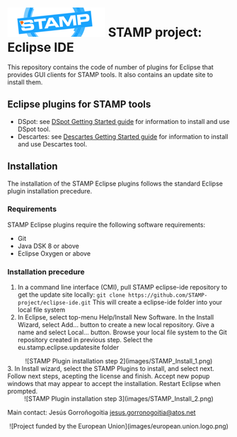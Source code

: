 # [![STAMP](images/STAMP_Logo.png)](https://stamp-project.eu/) STAMP project: Eclipse IDE

This repository contains the code of number of plugins for Eclipse that provides GUI clients for STAMP tools. It also contains an update site to install them.

## Eclipse plugins for STAMP tools

- DSpot: see [DSpot Getting Started guide](README_DSpot.md) for information to install and use DSpot tool.
- Descartes: see [Descartes Getting Started guide](README_Descartes.md) for information to install and use Descartes tool.

## Installation
The installation of the STAMP Eclipse plugins follows the standard Eclipse plugin installation precedure.

### Requirements
STAMP Eclipse plugins require the following software requirements:
- Git
- Java DSK 8 or above
- Eclipse Oxygen or above

### Installation precedure
1. In a command line interface (CMI), pull STAMP eclipse-ide repository to get the update site locally:
`git clone https://github.com/STAMP-project/eclipse-ide.git`
This will create a eclipse-ide folder into your local file system
2. In Eclipse, select top-menu Help/Install New Software. In the Install Wizard, select Add... button to create a new local repository. Give a name and select Local... button. Browse your local file system to the Git repository created in previous step. Select the eu.stamp.eclipse.updatesite folder
<center>![STAMP Plugin installation step 2](images/STAMP_Install_1.png)</center>
3. In Install wizard, select the STAMP Plugins to install, and select next. Follow next steps, acepting the license and finish. Accept new popup windows that may appear to accept the installation. Restart Eclipse when prompted.
<center>![STAMP Plugin installation step 3](images/STAMP_Install_2.png)</center>

Main contact: Jesús Gorroñogoitia <jesus.gorronogoitia@atos.net>

<center>![Project funded by the European Union](images/european.union.logo.png)</center>


